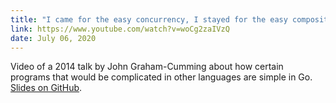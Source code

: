 ```yaml
---
title: "I came for the easy concurrency, I stayed for the easy composition"
link: https://www.youtube.com/watch?v=woCg2zaIVzQ
date: July 06, 2020
---
```


Video of a 2014 talk by John Graham-Cumming about how certain programs that would be complicated in other languages are simple in Go. [Slides on GitHub](https://github.com/cloudflare/jgc-talks/tree/master/dotGo/2014).
